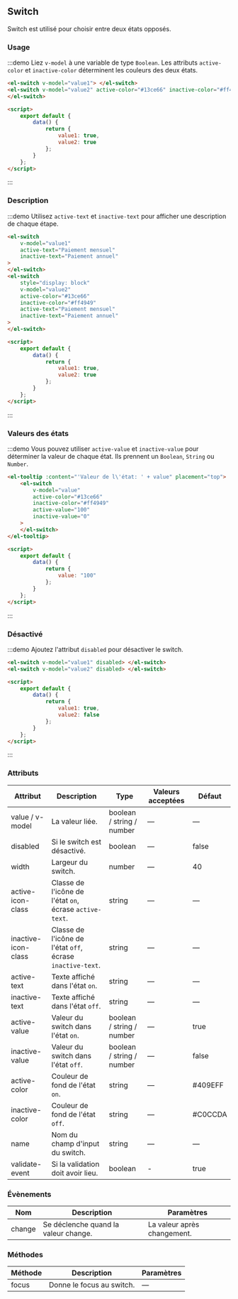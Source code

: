 ## Switch

Switch est utilisé pour choisir entre deux états opposés.

### Usage

:::demo Liez `v-model` à une variable de type `Boolean`. Les attributs `active-color` et `inactive-color` déterminent les couleurs des deux états.

```html
<el-switch v-model="value1"> </el-switch>
<el-switch v-model="value2" active-color="#13ce66" inactive-color="#ff4949">
</el-switch>

<script>
	export default {
		data() {
			return {
				value1: true,
				value2: true
			};
		}
	};
</script>
```

:::

### Description

:::demo Utilisez `active-text` et `inactive-text` pour afficher une description de chaque étape.

```html
<el-switch
	v-model="value1"
	active-text="Paiement mensuel"
	inactive-text="Paiement annuel"
>
</el-switch>
<el-switch
	style="display: block"
	v-model="value2"
	active-color="#13ce66"
	inactive-color="#ff4949"
	active-text="Paiement mensuel"
	inactive-text="Paiement annuel"
>
</el-switch>

<script>
	export default {
		data() {
			return {
				value1: true,
				value2: true
			};
		}
	};
</script>
```

:::

### Valeurs des états

:::demo Vous pouvez utiliser `active-value` et `inactive-value` pour déterminer la valeur de chaque état. Ils prennent un `Boolean`, `String` ou `Number`.

```html
<el-tooltip :content="'Valeur de l\'état: ' + value" placement="top">
	<el-switch
		v-model="value"
		active-color="#13ce66"
		inactive-color="#ff4949"
		active-value="100"
		inactive-value="0"
	>
	</el-switch>
</el-tooltip>

<script>
	export default {
		data() {
			return {
				value: "100"
			};
		}
	};
</script>
```

:::

### Désactivé

:::demo Ajoutez l'attribut `disabled` pour désactiver le switch.

```html
<el-switch v-model="value1" disabled> </el-switch>
<el-switch v-model="value2" disabled> </el-switch>

<script>
	export default {
		data() {
			return {
				value1: true,
				value2: false
			};
		}
	};
</script>
```

:::

### Attributs

| Attribut            | Description                                                | Type                      | Valeurs acceptées | Défaut  |
| ------------------- | ---------------------------------------------------------- | ------------------------- | ----------------- | ------- |
| value / v-model     | La valeur liée.                                            | boolean / string / number | —                 | —       |
| disabled            | Si le switch est désactivé.                                | boolean                   | —                 | false   |
| width               | Largeur du switch.                                         | number                    | —                 | 40      |
| active-icon-class   | Classe de l'icône de l'état `on`, écrase `active-text`.    | string                    | —                 | —       |
| inactive-icon-class | Classe de l'icône de l'état `off`, écrase `inactive-text`. | string                    | —                 | —       |
| active-text         | Texte affiché dans l'état `on`.                            | string                    | —                 | —       |
| inactive-text       | Texte affiché dans l'état `off`.                           | string                    | —                 | —       |
| active-value        | Valeur du switch dans l'état `on`.                         | boolean / string / number | —                 | true    |
| inactive-value      | Valeur du switch dans l'état `off`.                        | boolean / string / number | —                 | false   |
| active-color        | Couleur de fond de l'état `on`.                            | string                    | —                 | #409EFF |
| inactive-color      | Couleur de fond de l'état `off`.                           | string                    | —                 | #C0CCDA |
| name                | Nom du champ d'input du switch.                            | string                    | —                 | —       |
| validate-event      | Si la validation doit avoir lieu.                          | boolean                   | -                 | true    |

### Évènements

| Nom    | Description                          | Paramètres                  |
| ------ | ------------------------------------ | --------------------------- |
| change | Se déclenche quand la valeur change. | La valeur après changement. |

### Méthodes

| Méthode | Description               | Paramètres |
| ------- | ------------------------- | ---------- |
| focus   | Donne le focus au switch. | —          |
